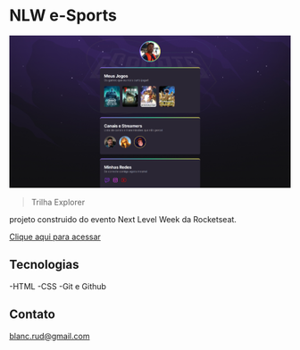 # NLW e-Sports 

![preview](./.github/preview.png)

> Trilha Explorer

projeto construido do evento Next Level Week da Rocketseat.

[Clique aqui para acessar](https://github.io/nlw-esports-explorer/)

## Tecnologias

-HTML
-CSS
-Git e Github

## Contato

blanc.rud@gmail.com